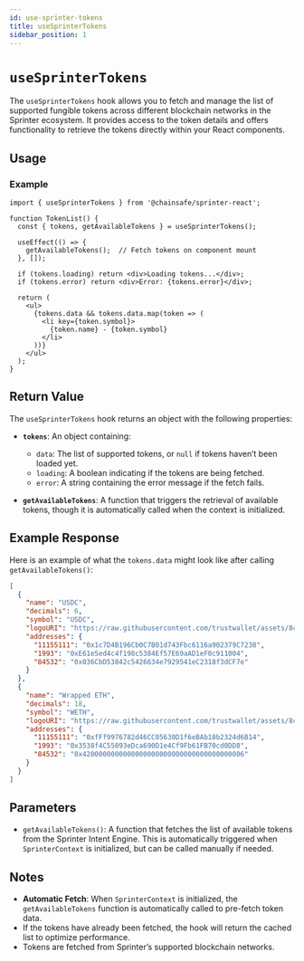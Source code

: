 ```yaml
---
id: use-sprinter-tokens
title: useSprinterTokens
sidebar_position: 1
---
```


# `useSprinterTokens`

The `useSprinterTokens` hook allows you to fetch and manage the list of supported fungible tokens across different blockchain networks in the Sprinter ecosystem. It provides access to the token details and offers functionality to retrieve the tokens directly within your React components.

## Usage

### Example

```tsx
import { useSprinterTokens } from '@chainsafe/sprinter-react';

function TokenList() {
  const { tokens, getAvailableTokens } = useSprinterTokens();

  useEffect(() => {
    getAvailableTokens();  // Fetch tokens on component mount
  }, []);

  if (tokens.loading) return <div>Loading tokens...</div>;
  if (tokens.error) return <div>Error: {tokens.error}</div>;

  return (
    <ul>
      {tokens.data && tokens.data.map(token => (
        <li key={token.symbol}>
          {token.name} - {token.symbol}
        </li>
      ))}
    </ul>
  );
}
```

## Return Value

The `useSprinterTokens` hook returns an object with the following properties:

- **`tokens`**: An object containing:
    - `data`: The list of supported tokens, or `null` if tokens haven’t been loaded yet.
    - `loading`: A boolean indicating if the tokens are being fetched.
    - `error`: A string containing the error message if the fetch fails.

- **`getAvailableTokens`**: A function that triggers the retrieval of available tokens, though it is automatically called when the context is initialized.

## Example Response

Here is an example of what the `tokens.data` might look like after calling `getAvailableTokens()`:

```json
[
  {
    "name": "USDC",
    "decimals": 6,
    "symbol": "USDC",
    "logoURI": "https://raw.githubusercontent.com/trustwallet/assets/8cee462de2cc16eed81ded90ced5dbd64f7145cb/blockchains/ethereum/assets/0xA0b86991c6218b36c1d19D4a2e9Eb0cE3606eB48/logo.png",
    "addresses": {
      "11155111": "0x1c7D4B196Cb0C7B01d743Fbc6116a902379C7238",
      "1993": "0xE61e5ed4c4f198c5384Ef57E69aAD1eF0c911004",
      "84532": "0x036CbD53842c5426634e7929541eC2318f3dCF7e"
    }
  },
  {
    "name": "Wrapped ETH",
    "decimals": 18,
    "symbol": "WETH",
    "logoURI": "https://raw.githubusercontent.com/trustwallet/assets/8cee462de2cc16eed81ded90ced5dbd64f7145cb/blockchains/optimism/assets/0x4200000000000000000000000000000000000006/logo.png",
    "addresses": {
      "11155111": "0xfFf9976782d46CC05630D1f6eBAb18b2324d6B14",
      "1993": "0x3538f4C55893eDca690D1e4Cf9Fb61FB70cd0DD8",
      "84532": "0x4200000000000000000000000000000000000006"
    }
  }
]
```

## Parameters

- `getAvailableTokens()`: A function that fetches the list of available tokens from the Sprinter Intent Engine. This is automatically triggered when `SprinterContext` is initialized, but can be called manually if needed.

## Notes

- **Automatic Fetch**: When `SprinterContext` is initialized, the `getAvailableTokens` function is automatically called to pre-fetch token data.
- If the tokens have already been fetched, the hook will return the cached list to optimize performance.
- Tokens are fetched from Sprinter’s supported blockchain networks.
